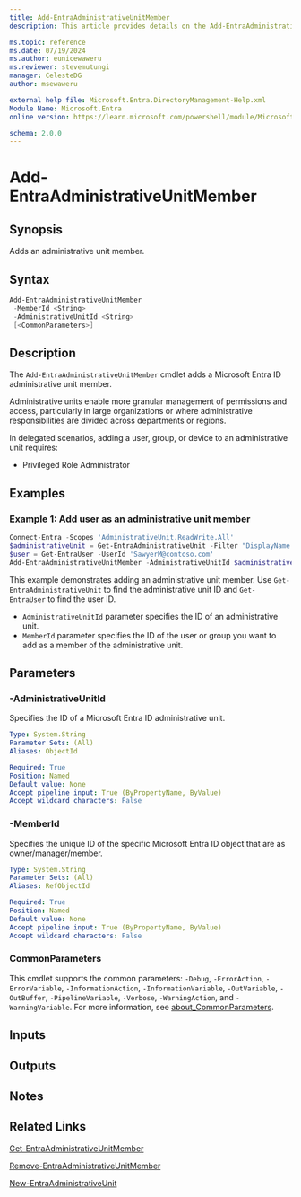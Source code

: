 ```yaml
---
title: Add-EntraAdministrativeUnitMember
description: This article provides details on the Add-EntraAdministrativeUnitMember command.

ms.topic: reference
ms.date: 07/19/2024
ms.author: eunicewaweru
ms.reviewer: stevemutungi
manager: CelesteDG
author: msewaweru

external help file: Microsoft.Entra.DirectoryManagement-Help.xml
Module Name: Microsoft.Entra
online version: https://learn.microsoft.com/powershell/module/Microsoft.Entra/Add-EntraAdministrativeUnitMember

schema: 2.0.0
---
```


# Add-EntraAdministrativeUnitMember

## Synopsis

Adds an administrative unit member.

## Syntax

```powershell
Add-EntraAdministrativeUnitMember
 -MemberId <String>
 -AdministrativeUnitId <String>
 [<CommonParameters>]
```

## Description

The `Add-EntraAdministrativeUnitMember` cmdlet adds a Microsoft Entra ID administrative unit member.

Administrative units enable more granular management of permissions and access, particularly in large organizations or where administrative responsibilities are divided across departments or regions.

In delegated scenarios, adding a user, group, or device to an administrative unit requires:

- Privileged Role Administrator

## Examples

### Example 1: Add user as an administrative unit member

```powershell
Connect-Entra -Scopes 'AdministrativeUnit.ReadWrite.All'
$administrativeUnit = Get-EntraAdministrativeUnit -Filter "DisplayName eq '<administrativeunit-display-name>'"
$user = Get-EntraUser -UserId 'SawyerM@contoso.com'
Add-EntraAdministrativeUnitMember -AdministrativeUnitId $administrativeUnit.Id -MemberId $user.Id
```

This example demonstrates adding an administrative unit member. Use `Get-EntraAdministrativeUnit` to find the administrative unit ID and `Get-EntraUser` to find the user ID.

- `AdministrativeUnitId` parameter specifies the ID of an administrative unit.
- `MemberId` parameter specifies the ID of the user or group you want to add as a member of the administrative unit.

## Parameters

### -AdministrativeUnitId

Specifies the ID of a Microsoft Entra ID administrative unit.

```yaml
Type: System.String
Parameter Sets: (All)
Aliases: ObjectId

Required: True
Position: Named
Default value: None
Accept pipeline input: True (ByPropertyName, ByValue)
Accept wildcard characters: False
```

### -MemberId

Specifies the unique ID of the specific Microsoft Entra ID object that are as owner/manager/member.

```yaml
Type: System.String
Parameter Sets: (All)
Aliases: RefObjectId

Required: True
Position: Named
Default value: None
Accept pipeline input: True (ByPropertyName, ByValue)
Accept wildcard characters: False
```

### CommonParameters

This cmdlet supports the common parameters: `-Debug`, `-ErrorAction`, `-ErrorVariable`, `-InformationAction`, `-InformationVariable`, `-OutVariable`, `-OutBuffer`, `-PipelineVariable`, `-Verbose`, `-WarningAction`, and `-WarningVariable`. For more information, see [about_CommonParameters](https://go.microsoft.com/fwlink/?LinkID=113216).

## Inputs

## Outputs

## Notes

## Related Links

[Get-EntraAdministrativeUnitMember](Get-EntraAdministrativeUnitMember.md)

[Remove-EntraAdministrativeUnitMember](Remove-EntraAdministrativeUnitMember.md)

[New-EntraAdministrativeUnit](New-EntraAdministrativeUnit.md)

